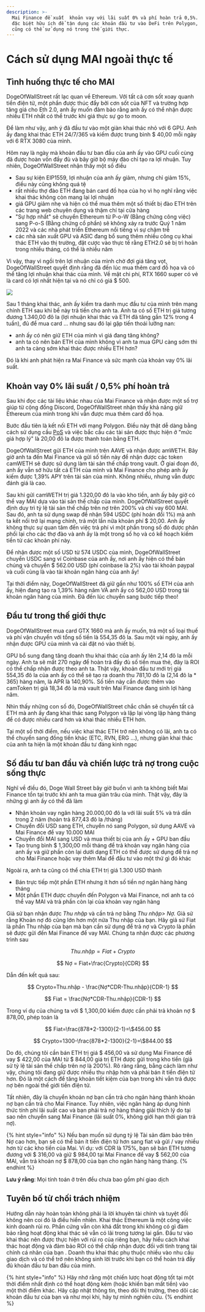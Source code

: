 ```yaml
---
description: >-
  Mai Finance đề xuất  khoản vay với lãi suất 0% và phí hoàn trả 0,5%. Điều này
  đặc biệt hữu ích để tận dụng các khoản đầu tư vào DeFi trên Polygon, nhưng bạn
  cũng có thể sử dụng nó trong thế giới thực.
---
```


# Cách sử dụng MAI ngoài thực tế

## Tình huống thực tế cho MAI

DogeOfWallStreet rất lạc quan về Ethereum. Với tất cả cơn sốt xoay quanh tiền điện tử, một phần được thúc đẩy bởi cơn sốt của NFT và trường hợp tăng giá cho Eth 2.0, anh ấy muốn đảm bảo rằng anh ấy có thể nhận được nhiều ETH nhất có thể trước khi giá thực sự go to moon.

Để làm như vậy,  anh ý đã đầu tư vào một giàn khai thác nhỏ với 6 GPU. Anh ấy đang khai thác ETH 24/7/365 và kiếm được trung bình $ 40,00 mỗi ngày với 6 RTX 3080 của mình.

Hôm nay là ngày mà khoản đầu tư ban đầu của anh ấy vào GPU cuối cùng đã được hoàn vốn đầy đủ và bây giờ bộ máy đào chỉ tạo ra lợi nhuận. Tuy nhiên, DogeOfWallStreet nhận thấy một số điều

* Sau sự kiện EIP1559, lợi nhuận của anh ấy giảm, nhưng chỉ giảm 15%, điều này cũng không quá tệ
* rất nhiều thợ đào ETH đang bán card đồ họa của họ vì họ nghĩ rằng việc khai thác không còn mang lại lợi nhuận
* giá GPU giảm nhẹ và hiện có thể mua thêm một số thiết bị đào ETH trên các trang web chuyên dụng và thậm chí tại cửa hàng
* "Sự hợp nhất" sẽ chuyển Ethereum từ P-o-W \(Bằng chứng công việc\) sang P-o-S \(Bằng chứng cổ phần\) sẽ không xảy ra trước Quý 1 năm 2022 và các nhà phát triển Ethereum nổi tiếng vì sự chậm trễ
* các nhà sản xuất GPU và ASIC đang bổ sung thêm nhiều công cụ khai thác ETH vào thị trường, đặt cược vào thực tế rằng ETH2.0 sẽ bị trì hoãn trong nhiều tháng, có thể là nhiều năm

Vì vậy, thay vì ngồi trên lợi nhuận của mình chờ đợi giá tăng vọt, DogeOfWallStreet quyết định rằng đã đến lúc mua thêm card đồ họa và có thể tăng lợi nhuận khai thác của mình. Về mặt chi phí, RTX 1660 super có vẻ là card có lợi nhất hiện tại và nó chỉ có giá $ 500.

![](../.gitbook/assets/screen-shot-2021-08-13-at-12.07.41-pm.png)

Sau 1 tháng khai thác, anh ấy kiểm tra danh mục đầu tư của mình trên mạng chính ETH sau khi bể này trả tiền cho anh ta. Anh ta có số ETH trị giá tương đương 1.340,00 đô la \(lợi nhuận khai thác và ETH đã tăng gần 12% trong 4 tuần\), đủ để mua card ... nhưng sau đó lại gặp tiến thoái lưỡng nan:

* anh ấy có nên giữ ETH của mình vì giá đang tăng không?
* anh ta có nên bán ETH của mình không vì anh ta mua GPU càng sớm thì anh ta càng sớm khai thác được nhiều ETH hơn?

Đó là khi anh phát hiện ra Mai Finance và sức mạnh của khoản vay 0% lãi suất.

##  Khoản vay 0% lãi suất / 0,5% phí hoàn trả

Sau khi đọc các tài liệu khác nhau của Mai Finance và nhận được một số trợ giúp từ cộng đồng Discord, DogeOfWallStreet nhận thấy khả năng giữ Ethereum của mình trong khi vẫn được mua thêm card đồ họa.

Bước đầu tiên là kết nối ETH với mạng Polygon. Điều này thật dễ dàng bằng cách sử dụng cầu [PoS](https://wallet.polygon.technology/) và việc bắc cầu các tài sản được thực hiện ở "mức giá hợp lý" là 20,00 đô la được thanh toán bằng ETH.

DogeOfWallStreet gửi ETH của mình trên AAVE và nhận được amWETH. Bây giờ anh ta đến Mai Finance và gửi số tiền này để nhận được các token camWETH sẽ được sử dụng làm tài sản thế chấp trong vault. Ở giai đoạn đó, anh ấy vẫn sở hữu tất cả ETH của mình và Mai Finance cho phép anh ấy kiếm được 1,39% APY trên tài sản của mình. Không nhiều, nhưng vẫn được đánh giá là cao.

Sau khi gửi camWETH trị giá 1.320,00 đô la vào kho tiền, anh ấy bây giờ có thể vay MAI dựa vào tài sản thế chấp của mình. DogeOfWallStreet quyết định duy trì tỷ lệ tài sản thế chấp trên nợ trên 200% và chỉ vay 600 MAI. Sau đó, anh ta sử dụng swap để nhận 594 USDC \(phí hoán đổi 1%\) mà anh ta kết nối trở lại mạng chính, trả một lần nữa khoản phí $ 20,00. Anh ấy không thực sự quan tâm đến việc trả phí vì một phần trong số đó được phân phối lại cho các thợ đào và anh ấy là một trong số họ và có kế hoạch kiếm tiền từ các khoản phí này.

Để nhận được một số USD từ 574 USDC của mình, DogeOfWallStreet chuyển USDC sang ví Coinbase của anh ấy, nơi anh ấy hiện có thể bán chúng và chuyển $ 562.00 USD \(phí coinbase là 2%\) vào tài khoản paypal và cuối cùng là vào tài khoản ngân hàng của anh ấy!

Tại thời điểm này, DogeOfWallStreet đã giữ gần như 100% số ETH của anh ấy, hiện đang tạo ra 1,39% hàng năm VÀ anh ấy có 562,00 USD trong tài khoản ngân hàng của mình. Đã đến lúc chuyển sang bước tiếp theo!

## Đầu tư trong thế giới thực

DogeOfWallStreet mua card GTX 1660 mà anh ấy muốn, trả một số loại thuế và phí vận chuyển với tổng số tiền là 554,35 đô la. Sau một vài ngày, anh ấy nhận được GPU của mình và cài đặt nó vào thiết bị.

GPU bổ sung đang tăng doanh thu khai thác của anh ấy lên 2,14 đô la mỗi ngày. Anh ta sẽ mất 270 ngày để hoàn trả đầy đủ số tiền mua thẻ, đây là ROI có thể chấp nhận được theo anh ta. Thật vậy, khoản đầu tư mới trị giá 554,35 đô la của anh ấy có thể sẽ tạo ra doanh thu 781,10 đô la \(2,14 đô la \* 365\) hàng năm, là APR là 140,90%. Số tiền này cần được thêm vào camToken trị giá 18,34 đô la mà vault trên Mai Finance đang sinh lợi hàng năm.

Nhìn thấy những con số đó, DogeOfWallStreet chắc chắn sẽ chuyển tất cả ETH mà anh ấy đang khai thác sang Polygon và lặp lại vòng lặp hàng tháng để có được nhiều card hơn và khai thác nhiều ETH hơn.

Tại một số thời điểm, nếu việc khai thác ETH trở nên không có lãi, anh ta có thể chuyển sang đồng tiền khác \(ETC, RVN, ERG ...\), nhưng giàn khai thác của anh ta hiện là một khoản đầu tư đáng kinh ngạc

## Số đầu tư ban đầu và chiến lược trả nợ trong cuộc sống thực

Nghĩ về điều đó, Doge Wall Street bây giờ buồn vì anh ta không biết Mai Finance tồn tại trước khi anh ta mua giàn trâu của mình. Thật vậy, đây là những gì anh ấy có thể đã làm

* Nhận khoản vay ngân hàng 20.000,00 đô la với lãi suất 5% và trả dần trong 2 năm \(hoàn trả 877,43 đô la /tháng\)
* Chuyển đổi USD sang ETH, chuyển nó sang Polygon, sử dụng AAVE và Mai Finance để vay 10.000 MAI
* Chuyển đổi MAI sang USD và mua thiết bị của anh ấy + GPU ban đầu
* Tạo trung bình $ 1,300,00 mỗi tháng để trả khoản vay ngân hàng của anh ấy và giữ phần còn lại dưới dạng ETH có thể được sử dụng để trả nợ cho Mai Finance hoặc vay thêm Mai để đầu tư vào một thứ gì đó khác

Ngoài ra, anh ta cũng có thể chia ETH trị giá 1.300 USD thành

* Bán trực tiếp một phần ETH nhưng ít hơn số tiền nợ ngân hàng hàng tháng
* Một phần ETH được chuyển đến Polygon và Mai Finance, nơi anh ta có thể vay MAI và trả phần còn lại của khoản vay ngân hàng

Giả sử bạn nhận được _Thu nhập_ và cần trả nợ bằng _Thu nhập&gt; Nợ._ Giả sử rằng Khoản nợ đó cũng lớn hơn một nửa Thu nhập của bạn. Hãy giả sử Fiat là phần Thu nhập của bạn mà bạn cần sử dụng để trả nợ và Crypto là phần sẽ được gửi đến Mai Finance để vay MAI. Chúng ta nhận được các phương trình sau

$$
Thu .nhập = Fiat + Crypto
$$

$$
Nợ = Fiat+\frac{Crypto}{CDR}
$$

Dẫn đến kết quả sau:

$$
Crypto=Thu.nhập - \frac{Nợ*CDR-Thu.nhập}{CDR-1}
$$

$$
Fiat = \frac{Nợ*CDR-Thu.nhập}{CDR-1}
$$

Trong ví dụ của chúng ta với $ 1,300,00 kiếm được cần phải trả khoản nợ $ 878,00, phép toán là

$$
Fiat=\frac{878*2-1300}{2-1}=\$456.00
$$

$$
Crypto=1300-\frac{878*2-1300}{2-1}=\$844.00
$$

Do đó, chúng tôi cần bán ETH trị giá $ 456,00 và sử dụng Mai Finance để vay $ 422,00 của MAI từ $ 844,00 giá trị ETH được gửi trong kho tiền \(giả sử tỷ lệ tài sản thế chấp trên nợ là 200%\). Rõ ràng rằng, bằng cách làm như vậy, chúng tôi đang giữ được nhiều thu nhập hơn và phải bán ít tiền điện tử hơn. Đó là một cách để tăng khoản tiết kiệm của bạn trong khi vẫn trả được nợ bên ngoài thế giới tiền điện tử.

Tất nhiên, đây là chuyển khoản nợ bạn cần trả cho ngân hàng thành khoản nợ bạn cần trả cho Mai Finance. Tuy nhiên, việc ngân hàng áp dụng hình thức tính phí lãi suất cao và bạn phải trả nợ hàng tháng giải thích lý do tại sao nên chuyển sang Mai Finance \(lãi suất 0%, không giới hạn thời gian trả nợ\).

{% hint style="info" %}
Nếu bạn muốn sử dụng tỷ lệ Tài sản đảm bảo trên Nợ cao hơn, bạn sẽ có thể bán ít tiền điện tử hơn sang fiat và gửi / vay nhiều hơn từ các kho tiền của Mai. Ví dụ: với CDR là 175%, bạn sẽ bán ETH tương đương với $ 316,00 và giữ $ 984,00 tại Mai Finance để vay $ 562,00 của MAI, vẫn trả khoản nợ $ 878,00 của bạn cho ngân hàng hàng tháng.
{% endhint %}

**Lưu ý rằng**: Mọi tính toán ở trên đều chưa bao gồm phí giao dịch

## Tuyên bố từ chối trách nhiệm

Hướng dẫn này hoàn toàn không phải là lời khuyên tài chính và tuyệt đối không nên coi đó là điều hiển nhiên. Khai thác Ethereum là một công việc kinh doanh rủi ro. Phần cứng vẫn còn khá đắt trong khi không có gì đảm bảo rằng hoạt động khai thác sẽ vẫn có lãi trong tương lai gần. Đầu tư vào khai thác nên được thực hiện với rủi ro của riêng bạn, hãy hiểu cách khai thác hoạt động và đảm bảo ROI có thể chấp nhận được đối với tình trạng tài chính cá nhân của bạn . Doanh thu khai thác phụ thuộc nhiều vào nhu cầu giao dịch và có thể trở nên không sinh lời trước khi bạn có thể hoàn trả đầy đủ khoản đầu tư ban đầu của mình.

{% hint style="info" %}
Hãy nhớ rằng một chiến lược hoạt động tốt tại một thời điểm nhất định có thể hoạt động kém \(hoặc khiến bạn mất tiền\) vào một thời điểm khác. Hãy cập nhật thông tin, theo dõi thị trường, theo dõi các khoản đầu tư của bạn và như mọi khi, hãy tự mình nghiên cứu.
{% endhint %}

